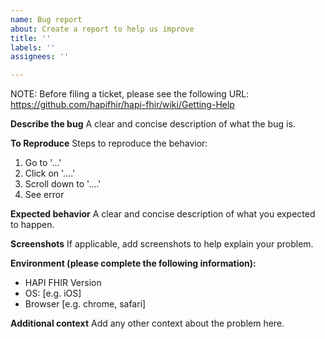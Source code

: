 ```yaml
---
name: Bug report
about: Create a report to help us improve
title: ''
labels: ''
assignees: ''

---
```


NOTE: Before filing a ticket, please see the following URL:
https://github.com/hapifhir/hapi-fhir/wiki/Getting-Help

**Describe the bug**
A clear and concise description of what the bug is.

**To Reproduce**
Steps to reproduce the behavior:

1. Go to '...'
2. Click on '....'
3. Scroll down to '....'
4. See error

**Expected behavior**
A clear and concise description of what you expected to happen.

**Screenshots**
If applicable, add screenshots to help explain your problem.

**Environment (please complete the following information):**

- HAPI FHIR Version
- OS: [e.g. iOS]
- Browser [e.g. chrome, safari]

**Additional context**
Add any other context about the problem here.
